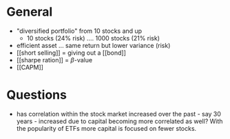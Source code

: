 # General
- "diversified portfolio" from 10 stocks and up
	- 10 stocks (24% risk) .... 1000 stocks (21% risk)
- efficient asset ... same return but lower variance (risk)
- [[short selling]] = giving out a [[bond]]
- [[sharpe ration]] = $\beta$-value
- [[CAPM]]

# Questions
- has correlation within the stock market increased over the past - say 30 years - increased due to capital becoming more correlated as well? With the popularity of ETFs more capital is focused on fewer stocks.